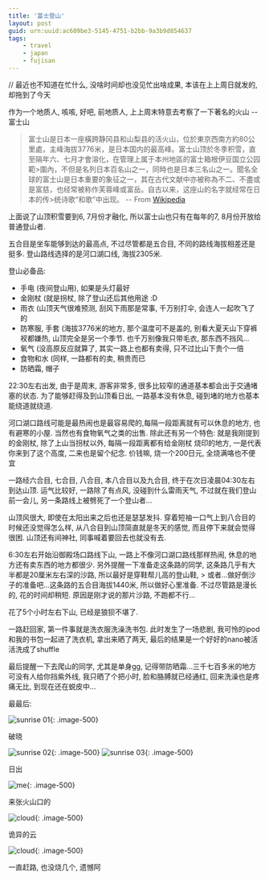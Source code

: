 ```yaml
---
title: '富士登山'
layout: post
guid: urn:uuid:ac609be3-5145-4751-b2bb-9a3b9d854637
tags:
    - travel
    - japan
    - fujisan
---
```


// 最近也不知道在忙什么, 没啥时间却也没见忙出啥成果, 本该在上上周日就发的, 却拖到了今天                                                                                                                  

作为一个地质人, 咳咳, 好吧, 前地质人, 上上周末特意去考察了一下著名的火山 -- 富士山

> 富士山是日本一座橫跨静冈县和山梨县的活火山，位於東京西南方約80公里處，主峰海拔3776米，是日本国内的最高峰。富士山顶於冬季积雪，直至隔年六、七月才會溶化，在管理上属于本州地區的富士箱根伊豆国立公园範>圍內，不但是名列日本百名山之一，同時也是日本三名山之一。聞名全球的富士山是日本重要的象征之一，其在古代文献中亦被称為不二、不盡或是富慈，也经常被称作芙蓉峰或富岳。自古以来，这座山的名字就经常在日本的传>统诗歌“和歌”中出现。
-- From [Wikipedia](http://zh.wikipedia.org/wiki/%E5%AF%8C%E5%A3%AB%E5%B1%B1)

上面说了山顶积雪要到6, 7月份才融化, 所以富士山也只有在每年的7, 8月份开放给普通登山者.

五合目是坐车能够到达的最高点, 不过尽管都是五合目, 不同的路线海拔相差还是挺多. 登山路线选择的是河口湖口线, 海拔2305米.

登山必备品:

* 手电 (夜间登山用), 如果是头灯最好
* 金刚杖 (就是拐杖, 除了登山还后其他用途 :D
* 雨衣 (山顶天气很难预测, 刮风下雨那是常事, 千万别打伞, 会连人一起吹飞了的
* 防寒服, 手套 (海拔3776米的地方, 那个温度可不是盖的, 别看大夏天山下穿裤衩都嫌热, 山顶完全是另一个季节. 也千万别像我只带毛衣, 那东西不挡风...
* 氧气 (没高原反应就算了, 其实一路上也都有卖得, 只不过比山下贵个一倍
* 食物和水 (同样, 一路都有的卖, 稍贵而已
* 防晒霜, 帽子

22:30左右出发, 由于是周末, 游客非常多, 很多比较窄的通道基本都会出于交通堵塞的状态. 为了能够赶得及到山顶看日出, 一路基本没有休息, 碰到堵的地方也基本能绕道就绕道.

河口湖口路线可能是最热闹也是最容易爬的,每隔一段距离就有可以休息的地方, 也有避寒的小屋. 当然也有食物氧气之类的出售. 除此还有另一个特色: 就是我刚提到的金刚杖, 除了上山当拐杖以外, 每隔一段距离都有给金刚杖
烧印的地方, 一是代表你来到了这个高度, 二来也是留个纪念. 价钱嘛, 烧一个200日元, 全烧满咯也不便宜

一路经六合目, 七合目, 八合目, 本八合目以及九合目, 终于在次日凌晨04:30左右到达山顶. 运气比较好, 一路除了有点风, 没碰到什么雷雨天气, 不过就在我们登山前一会儿, 另一条路线上被劈死了一个登山者...

山顶风很大, 即使在太阳出来之后也还是瑟瑟发抖. 穿着短袖一口气上到八合目的时候还没觉得怎么样, 从八合目到山顶简直就是冬天的感觉, 而且停下来就会觉得很困. 山顶还有间神社, 同事喊着要回去也就没有去.

6:30左右开始沿御殿场口路线下山, 一路上不像河口湖口路线那样热闹, 休息的地方还有卖东西的地方都很少. 另外提醒一下准备走这条路的同学, 这条路几乎有大半都是20厘米左右深的沙路, 所以最好是穿鞋帮儿高的登山鞋, >
或者...做好倒沙子的准备吧...这条路的五合目海拔1440米, 所以做好心里准备. 不过尽管路是漫长的, 花的时间却稍短. 原因是刚才说的那片沙路, 不跑都不行...

花了5个小时左右下山, 已经是狼狈不堪了.

一路赶回家, 第一件事就是洗衣服洗澡洗书包. 此时发生了一场悲剧, 我可怜的ipod和我的书包一起进了洗衣机, 拿出来晒了两天, 最后的结果是一个好好的nano被活活洗成了shuffle

最后提醒一下去爬山的同学, 尤其是单身gg, 记得带防晒霜...三千七百多米的地方可没有人给你挡紫外线, 我只晒了个把小时, 脸和胳膊就已经通红, 回来洗澡也是疼痛无比, 到现在还在蜕皮中...

最最后:

![sunrise 01](/media/files/2008/08/18/sunrise-01.jpg){: .image-500}

破晓

![sunrise 02](/media/files/2008/08/18/sunrise-02.jpg){: .image-500}
![sunrise 03](/media/files/2008/08/18/sunrise-03.jpg){: .image-500}

日出

![me](/media/files/2008/08/18/me.jpg){: .image-500}

来张火山口的

![cloud](/media/files/2008/08/18/cloud.jpg){: .image-500}

诡异的云

![cloud](/media/files/2008/08/18/stick.jpg){: .image-500}

一直赶路, 也没烧几个, 遗憾阿

